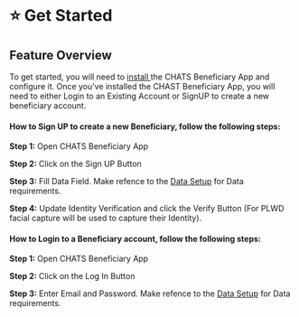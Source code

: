 # ⭐ Get Started

## Feature Overview

To get started, you will need to [install ](installation-guide.md)the CHATS Beneficiary App and configure it. Once you've installed the CHAST Beneficiary App, you will need to either Login to an Existing Account or SignUP to create a new beneficiary account.&#x20;

#### How to Sign UP to create a new Beneficiary, follow the following steps:

**Step 1:** Open CHATS Beneficiary App

**Step 2:** Click on the Sign UP Button

**Step 3:** Fill Data Field. Make refence to the [Data Setup](data-fields.md) for Data requirements.

**Step 4:** Update Identity Verification and click the Verify Button (For PLWD facial capture will be used to capture their Identity).

#### How to Login to a Beneficiary account, follow the following steps:

**Step 1:** Open CHATS Beneficiary App

**Step 2:** Click on the Log In Button

**Step 3:** Enter Email and Password. Make refence to the [Data Setup](data-fields.md) for Data requirements.





